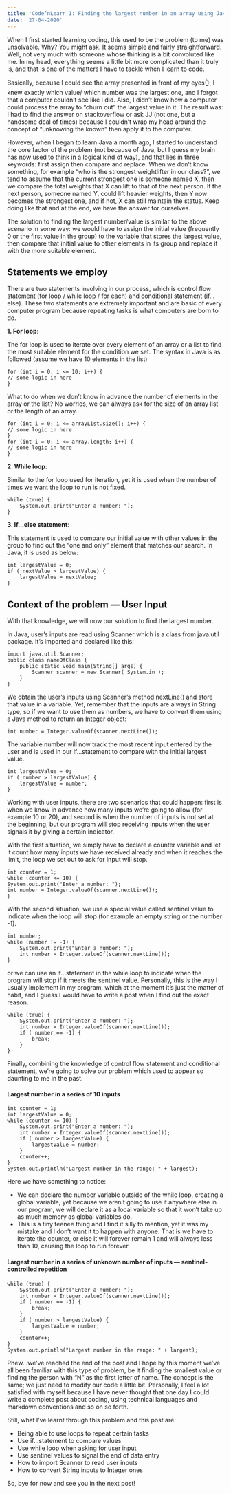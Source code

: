 ```yaml
---
title: 'Code’nLearn 1: Finding the largest number in an array using Java'
date: '27-04-2020'
---
```


When I first started learning coding, this used to be the problem (to me) was unsolvable. Why? You might ask. It seems simple and fairly straightforward. Well, not very much with someone whose thinking is a bit convoluted like me. In my head, everything seems a little bit more complicated than it truly is, and that is one of the matters I have to tackle when I learn to code.

Basically, because I could see the array presented in front of my eyes👆, I knew exactly which value/ which number was the largest one, and I forgot that a computer couldn’t see like I did. Also, I didn’t know how a computer could process the array to “churn out” the largest value in it. The result was: I had to find the answer on stackoverflow or ask JJ (not one, but a handsome deal of times) because I couldn’t wrap my head around the concept of “unknowing the known” then apply it to the computer.

However, when I began to learn Java a month ago, I started to understand the core factor of the problem (not because of Java, but I guess my brain has now used to think in a logical kind of way), and that lies in three keywords: first assign then compare and replace. When we don’t know something, for example “who is the strongest weightlifter in our class?”, we tend to assume that the current strongest one is someone named X, then we compare the total weights that X can lift to that of the next person. If the next person, someone named Y, could lift heavier weights, then Y now becomes the strongest one, and if not, X can still maintain the status. Keep doing like that and at the end, we have the answer for ourselves.

The solution to finding the largest number/value is similar to the above scenario in some way: we would have to assign the initial value (frequently 0 or the first value in the group) to the variable that stores the largest value, then compare that initial value to other elements in its group and replace it with the more suitable element.

## Statements we employ
There are two statements involving in our process, which is control flow statement (for loop / while loop / for each) and conditional statement (if…else). These two statements are extremely important and are basic of every computer program because repeating tasks is what computers are born to do.

**1. For loop**: 

The for loop is used to iterate over every element of an array or a list to find the most suitable element for the condition we set. The syntax in Java is as followed (assume we have 10 elements in the list)

```
for (int i = 0; i <= 10; i++) {
// some logic in here
}
```

What to do when we don’t know in advance the number of elements in the array or the list? No worries, we can always ask for the size of an array list or the length of an array.

```
for (int i = 0; i <= arrayList.size(); i++) {
// some logic in here
}
for (int i = 0; i <= array.length; i++) {
// some logic in here
}
```

**2. While loop**: 

Similar to the for loop used for iteration, yet it is used when the number of times we want the loop to run is not fixed.

```
while (true) {
    System.out.print("Enter a number: ");
}
```

**3. If…else statement**: 

This statement is used to compare our initial value with other values in the group to find out the “one and only” element that matches our search. In Java, it is used as below:

```
int largestValue = 0;
if ( nextValue > largestValue) {
    largestValue = nextValue;
}
```

## Context of the problem — User Input
With that knowledge, we will now our solution to find the largest number.

In Java, user’s inputs are read using Scanner which is a class from java.util package. It’s imported and declared like this:

```
import java.util.Scanner; 
public class nameOfClass {
    public static void main(String[] args) {
        Scanner scanner = new Scanner( System.in );
    }
}
```

We obtain the user’s inputs using Scanner’s method nextLine() and store that value in a variable. Yet, remember that the inputs are always in String type, so if we want to use them as numbers, we have to convert them using a Java method to return an Integer object:

```
int number = Integer.valueOf(scanner.nextLine());
```
The variable number will now track the most recent input entered by the user and is used in our if…statement to compare with the initial largest value.

```
int largestValue = 0;
if ( number > largestValue) {
    largestValue = number;
}
```

Working with user inputs, there are two scenarios that could happen: first is when we know in advance how many inputs we’re going to allow (for example 10 or 20), and second is when the number of inputs is not set at the beginning, but our program will stop receiving inputs when the user signals it by giving a certain indicator.

With the first situation, we simply have to declare a counter variable and let it count how many inputs we have received already and when it reaches the limit, the loop we set out to ask for input will stop.

```
int counter = 1;
while (counter <= 10) {
System.out.print("Enter a number: ");
int number = Integer.valueOf(scanner.nextLine());
}
```
With the second situation, we use a special value called sentinel value to indicate when the loop will stop (for example an empty string or the number -1).

```
int number;
while (number != -1) {
    System.out.print("Enter a number: ");
    int number = Integer.valueOf(scanner.nextLine());
}
```

or we can use an if…statement in the while loop to indicate when the program will stop if it meets the sentinel value. Personally, this is the way I usually implement in my program, which at the moment it’s just the matter of habit, and I guess I would have to write a post when I find out the exact reason.

```
while (true) {
    System.out.print("Enter a number: ");
    int number = Integer.valueOf(scanner.nextLine());
    if ( number == -1) {
        break;
    }
}
```

Finally, combining the knowledge of control flow statement and conditional statement, we’re going to solve our problem which used to appear so daunting to me in the past.

#### Largest number in a series of 10 inputs

```
int counter = 1;
int largestValue = 0; 
while (counter <= 10) {
    System.out.print("Enter a number: ");
    int number = Integer.valueOf(scanner.nextLine());
    if ( number > largestValue) {
        largestValue = number;
    }
    counter++; 
}
System.out.println("Largest number in the range: " + largest);
```

Here we have something to notice:
- We can declare the number variable outside of the while loop, creating a global variable, yet because we aren’t going to use it anywhere else in our program, we will declare it as a local variable so that it won’t take up as much memory as global variables do.
- This is a tiny teenee thing and I find it silly to mention, yet it was my mistake and I don’t want it to happen with anyone. That is we have to iterate the counter, or else it will forever remain 1 and will always less than 10, causing the loop to run forever.

#### Largest number in a series of unknown number of inputs — sentinel-controlled repetition

```
while (true) {
    System.out.print("Enter a number: ");
    int number = Integer.valueOf(scanner.nextLine());
    if ( number == -1) {
        break;
    }
    if ( number > largestValue) {
        largestValue = number;
    }
    counter++; 
}
System.out.println("Largest number in the range: " + largest);
```

Phew…we’ve reached the end of the post and I hope by this moment we’ve all been familiar with this type of problem, be it finding the smallest value or finding the person with “N” as the first letter of name. The concept is the same; we just need to modify our code a little bit. Personally, I feel a lot satisfied with myself because I have never thought that one day I could write a complete post about coding, using technical languages and markdown conventions and so on so forth.

Still, what I’ve learnt through this problem and this post are:
- Being able to use loops to repeat certain tasks
- Use if…statement to compare values
- Use while loop when asking for user input
- Use sentinel values to signal the end of data entry
- How to import Scanner to read user inputs
- How to convert String inputs to Integer ones

So, bye for now and see you in the next post!

